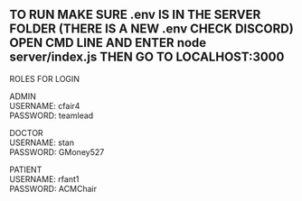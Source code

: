 TO RUN MAKE SURE .env IS IN THE SERVER FOLDER (THERE IS A NEW .env CHECK DISCORD)
OPEN CMD LINE AND ENTER node server/index.js THEN GO TO LOCALHOST:3000
-----------------------------------------------------------------------------
ROLES FOR LOGIN  

ADMIN  
USERNAME: cfair4  
PASSWORD: teamlead  

DOCTOR  
USERNAME: stan  
PASSWORD: GMoney527 

PATIENT  
USERNAME: rfant1  
PASSWORD: ACMChair  

